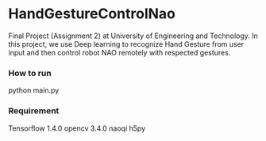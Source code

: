 # HandGestureControlNao
Final Project (Assignment 2) at University of Engineering and Technology.
In this project, we use Deep learning to recognize Hand Gesture from user input and then control robot NAO remotely with respected gestures.

### How to run
python  main.py

### Requirement
Tensorflow 1.4.0
opencv 3.4.0
naoqi
h5py